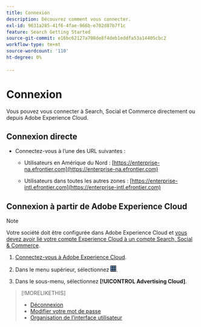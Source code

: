 ```yaml
---
title: Connexion
description: Découvrez comment vous connecter.
exl-id: 9631a285-41f6-4fae-966b-e702d87b7f1c
feature: Search Getting Started
source-git-commit: e16bc62127a708de8f4deb1eddfa53a14405cbc2
workflow-type: tm+mt
source-wordcount: '110'
ht-degree: 0%

---
```


# Connexion

Vous pouvez vous connecter à Search, Social et Commerce directement ou depuis Adobe Experience Cloud.

## Connexion directe

* Connectez-vous à l’une des URL suivantes :

   * Utilisateurs en Amérique du Nord : [https://enterprise-na.efrontier.com](https://enterprise-na.efrontier.com)

   * Utilisateurs dans toutes les autres zones : [https://enterprise-intl.efrontier.com](https://enterprise-intl.efrontier.com)

## Connexion à partir de Adobe Experience Cloud

>[!NOTE]
>
>Votre société doit être configurée dans Adobe Experience Cloud et [vous devez avoir  lié votre compte Experience Cloud à un compte Search, Social &amp; Commerce](https://experiencecloud.adobe.com/resources/help/fr_FR/mcloud/organizations.html).

1. [Connectez-vous à Adobe Experience Cloud](https://experienceleague.adobe.com/docs/core-services/interface/experience-cloud.html?lang=fr#signin).

1. Dans le menu supérieur, sélectionnez ![sélecteur de solution](/help/search-social-commerce/assets/menu-icon.png "sélecteur de solution").

1. Dans le sous-menu, sélectionnez **[!UICONTROL Advertising Cloud]**.

>[!MORELIKETHIS]
>
>* [Déconnexion](log-out.md)
>* [Modifier votre mot de passe](/help/search-social-commerce/tools/password-change.md)
>* [Organisation de l’interface utilisateur](user-interface.md)
